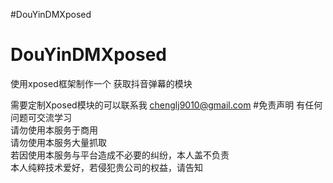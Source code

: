 ﻿#DouYinDMXposed
# DouYinDMXposed
使用xposed框架制作一个 获取抖音弹幕的模块

需要定制Xposed模块的可以联系我 chenglj9010@gmail.com
﻿#免责声明
有任何问题可交流学习  
请勿使用本服务于商用  
请勿使用本服务大量抓取  
若因使用本服务与平台造成不必要的纠纷，本人盖不负责  
本人纯粹技术爱好，若侵犯贵公司的权益，请告知  
